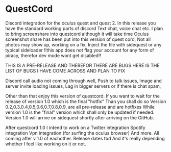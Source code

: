 # QuestCord
Discord integration for the oculus quest and quest 2.
In this release you have the standard working parts of discord
Text chat, voice chat etc.
I plan to bring screenshare into questcord although it will take time
Oculus screenshot share has been put into this version of quest cord,
Not all photos may show up, working on a fix, 
Inject the file with sidequest or any typical sideloader
!!this app does not flag your account for any form of piracy, therefor dev mode wont get disabled!!


THIS IS A PRE-RELEASE 
AND THEREFOR THERE ARE BUGS
HERE IS THE LIST OF BUGS I HAVE COME ACROSS
AND PLAN TO FIX

Discord call audio not coming through well,
Push to talk issues,
Image and server invite loading issues,
Lag in bigger servers or if there is chat spam,

Other than that enjoy this version of questcord.
If you want to wait for the release of version 1.0 which is the final "hotfix"
Than you shall do so
Version 0.2,0.3,0.4,0.5,0.6,0.7,0.8,0.9, are all pre-release and are hotfixes 
While version 1.0 is the "final" version which shall only be updated if needed.
Version 1.0 will arrive on sidequest shortly after arriving on the GitHub.

After questcord 1.0 I intend to work on a 
Twitter integration
Spotify integration
Vpn integration (for surfing the oculus browser)
And more.
All coming after v 1.0 of eachother. Release dates tbd
And it's really depending whether I feel like working on it or not.
